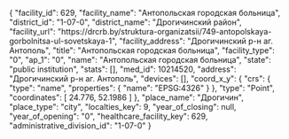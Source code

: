 {
    "facility_id": 629,
    "facility_name": "Антопольская городская больница",
    "district_id": "1-07-0",
    "district_name": "Дрогичинский район",
    "facility_url": "https:\/\/drcrb.by\/struktura-organizatsii\/749-antopolskaya-gorbolnitsa-ul-sovetskaya-1",
    "facility_address": "Дрогичинский р-н аг. Антополь",
    "title": "Антопольская городская больница",
    "facility_type": "0",
    "ap_1": "0",
    "name": "Антопольская городская больница",
    "state": "public institution",
    "stats": [],
    "med_id": 10214520,
    "address": "Дрогичинский р-н аг. Антополь",
    "devices": [],
    "coord_x_y": {
        "crs": {
            "type": "name",
            "properties": {
                "name": "EPSG:4326"
            }
        },
        "type": "Point",
        "coordinates": [
            24.776,
            52.1986
        ]
    },
    "place_name": "Дрогичин",
    "place_type": "city",
    "localties_key": 9,
    "year_of_closing": null,
    "year_of_opening": "0",
    "healthcare_facility_key": 629,
    "administrative_division_id": "1-07-0"
}